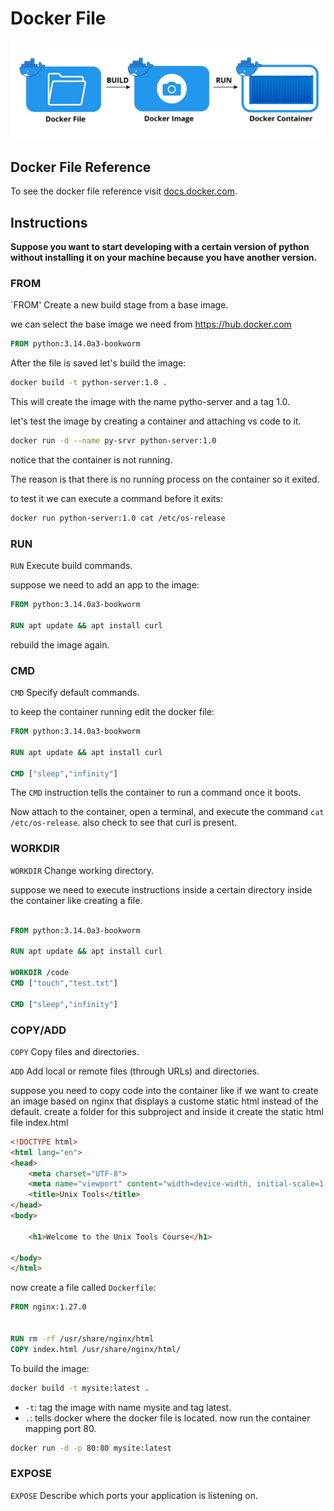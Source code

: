 # Docker File

![docker file to image to container](./resources/file-image-cont.jpg)

## Docker File Reference 

To see the docker file reference visit [docs.docker.com](https://docs.docker.com/reference/dockerfile/).


## Instructions

**Suppose you want to start developing with a certain version of python without installing it on your machine because you have another version.**


### FROM

`FROM' Create a new build stage from a base image.

we can select the base image we need from https://hub.docker.com

```Dockerfile
FROM python:3.14.0a3-bookworm
```

After the file is saved let's build the image:
```bash
docker build -t python-server:1.0 .
```
This will create the image with the name pytho-server and a tag 1.0.

let's test the image by creating a container and attaching vs code to it.

```bash
docker run -d --name py-srvr python-server:1.0
```

notice that the container is not running. 

The reason is that there is no running process on the container so it exited.

to test it we can execute a command before it exits:

```bash
docker run python-server:1.0 cat /etc/os-release
```

### RUN

`RUN` Execute build commands.

suppose we need to add an app to the image:
```dockerfile
FROM python:3.14.0a3-bookworm

RUN apt update && apt install curl

```

rebuild the image again.

### CMD

`CMD` Specify default commands.


to keep the container running edit the docker file:

```Dockerfile
FROM python:3.14.0a3-bookworm

RUN apt update && apt install curl

CMD ["sleep","infinity"]
```
The `CMD` instruction tells the container to run a command once it boots.

Now attach to the container, open a terminal, and execute the command `cat /etc/os-release`. also check to see that curl is present.

### WORKDIR

`WORKDIR` Change working directory.

suppose we need to execute instructions inside a certain directory inside the container like creating a file.

```Dockerfile

FROM python:3.14.0a3-bookworm

RUN apt update && apt install curl

WORKDIR /code
CMD ["touch","test.txt"]

CMD ["sleep","infinity"]

```

### COPY/ADD

`COPY` Copy files and directories.


`ADD` Add local or remote files (through URLs) and directories.


suppose you need to copy code into the container like if we want to create an image based on nginx that displays a custome static html instead of the default.
create a folder for this subproject and inside it create the static html file index.html

```html
<!DOCTYPE html>
<html lang="en">
<head>
    <meta charset="UTF-8">
    <meta name="viewport" content="width=device-width, initial-scale=1.0">
    <title>Unix Tools</title>
</head>
<body>

    <h1>Welcome to the Unix Tools Course</h1>
    
</body>
</html>
```

now create a file called `Dockerfile`:

```dockerfile
FROM nginx:1.27.0


RUN rm -rf /usr/share/nginx/html
COPY index.html /usr/share/nginx/html/ 
```

To build the image:

```bash
docker build -t mysite:latest .
```
- `-t`: tag the image with name mysite and tag latest.
- `.`: tells docker where the docker file is located.
now run the container mapping port 80.

```bash
docker run -d -p 80:80 mysite:latest
```

### EXPOSE

`EXPOSE` Describe which ports your application is listening on.







